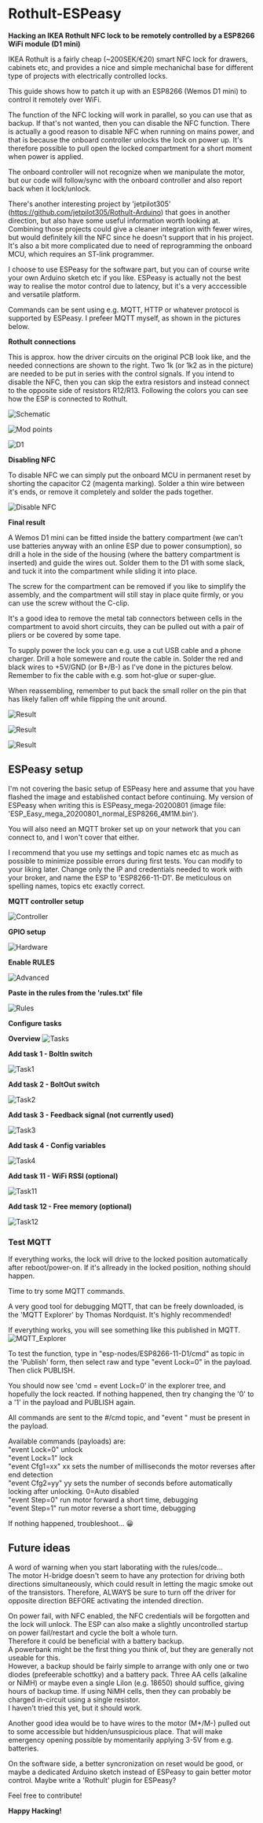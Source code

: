 # Rothult-ESPeasy

**Hacking an IKEA Rothult NFC lock to be remotely controlled by a ESP8266 WiFi module (D1 mini)**

IKEA Rothult is a fairly cheap (~200SEK/€20) smart NFC lock for drawers, cabinets etc, and provides a nice and simple mechanichal base for different type of projects with electrically controlled locks.

This guide shows how to patch it up with an ESP8266 (Wemos D1 mini) to control it remotely over WiFi.

The function of the NFC locking will work in parallel, so you can use that as backup. 
If that's not wanted, then you can disable the NFC function. 
There is actually a good reason to disable NFC when running on mains power, and that is because the onboard controller unlocks the lock on power up. It's therefore possible to pull open the locked compartment for a short moment when power is applied.  

The onboard controller will not recognize when we manipulate the motor, but our code will follow/sync with the onboard controller and also report back when it lock/unlock.

There's another interesting project by 'jetpilot305' (https://github.com/jetpilot305/Rothult-Arduino) that goes in another direction, but also have some useful information worth looking at.
Combining those projects could give a cleaner integration with fewer wires, but would definitely kill the NFC since he doesn't support that in his project.
It's also a bit more complicated due to need of reprogramming the onboard MCU, which requires an ST-link programmer.

I choose to use ESPeasy for the software part, but you can of course write your own Arduino sketch etc if you like. ESPeasy is actually not the best way to realise the motor control due to latency, but it's a very acccessible and versatile platform.

Commands can be sent using e.g. MQTT, HTTP or whatever protocol is supported by ESPeasy. I prefeer MQTT myself, as shown in the pictures below.


**Rothult connections**

This is approx. how the driver circuits on the original PCB look like, and the needed connections are shown to the right. Two 1k (or 1k2 as in the picture) are needed to be put in series with the control signals. If you intend to disable the NFC, then you can skip the extra resistors and instead connect to the opposite side of resistors R12/R13.
Following the colors you can see how the ESP is connected to Rothult.

![Schematic](images/Rothult_mod_schematic.jpg)

![Mod points](images/Rothult_mod_points.jpg)

![D1](images/D1_pinout.jpg)

**Disabling NFC**

To disable NFC we can simply put the onboard MCU in permanent reset by shorting the capacitor C2 (magenta marking). 
Solder a thin wire between it's ends, or remove it completely and solder the pads together.

![Disable NFC](images/Disable_NFC.jpg)

**Final result**

A Wemos D1 mini can be fitted inside the battery compartment (we can't use batteries anyway with an online ESP due to power consumption), 
so drill a hole in the side of the housing (where the battery compartment is inserted) and guide the wires out. Solder them to the D1 with 
some slack, and tuck it into the compartment while sliding it into place.

The screw for the compartment can be removed if you like to simplify the assembly, and the compartment will still stay in place quite firmly, or you can use the screw without the C-clip.

It's a good idea to remove the metal tab connectors between cells in the compartment to avoid short circuits, they can be pulled out with a pair of pliers or be covered by some tape.

To supply power the lock you can e.g. use a cut USB cable and a phone charger. Drill a hole somewere and route the cable in. 
Solder the red and black wires to +5V/GND (or B+/B-) as I've done in the pictures below.  
Remember to fix the cable with e.g. som hot-glue or super-glue.

When reassembling, remember to put back the small roller on the pin that has likely fallen off while flipping the unit around.

![Result](images/Result_1.jpg)

![Result](images/Result_2.jpg)

![Result](images/Result_3.jpg)

## ESPeasy setup

I'm not covering the basic setup of ESPeasy here and assume that you have flashed the image and established contact before continuing.
My version of ESPeasy when writing this is ESPeasy_mega-20200801 (image file: 'ESP_Easy_mega_20200801_normal_ESP8266_4M1M.bin').

You will also need an MQTT broker set up on your network that you can connect to, and I won't cover that either.

I recommend that you use my settings and topic names etc as much as possible to minimize possible errors during first tests. You can modify to your liking later.
Change only the IP and credentials needed to work with your broker, and name the ESP to 'ESP8266-11-D1'. Be meticulous on spelling names, topics etc exactly correct.

**MQTT controller setup**

![Controller](images/ESPeasy_Controller.jpg)

**GPIO setup**

![Hardware](images/ESPeasy_HW_config.jpg)

**Enable RULES**

![Advanced](images/ESPeasy_Tools_Advanced.jpg)

**Paste in the rules from the 'rules.txt' file**

![Rules](images/ESPeasy_Rules.jpg)

**Configure tasks**

**Overview**
![Tasks](images/ESPeasy_Devices.jpg)

**Add task 1 - BoltIn switch**

![Task1](images/ESPeasy_Devices1.jpg)

**Add task 2 - BoltOut switch**

![Task2](images/ESPeasy_Devices2.jpg)

**Add task 3 - Feedback signal (not currently used)**

![Task3](images/ESPeasy_Devices3.jpg)

**Add task 4 - Config variables**

![Task4](images/ESPeasy_Devices4.jpg)

**Add task 11 - WiFi RSSI (optional)**

![Task11](images/ESPeasy_Devices11.jpg)

**Add task 12 - Free memory (optional)**

![Task12](images/ESPeasy_Devices12.jpg)

### Test MQTT

If everything works, the lock will drive to the locked position automatically after reboot/power-on. If it's allready in the locked position, nothing should happen.

Time to try some MQTT commands.

A very good tool for debugging MQTT, that can be freely downloaded, is the 'MQTT Explorer' by Thomas Nordquist. 
It's highly recommended!

If everything works, you will see something like this published in MQTT.
![MQTT_Explorer](images/MQTT_Explorer.jpg)

To test the function, type in "esp-nodes/ESP8266-11-D1/cmd" as topic in the 'Publish' form, then select raw and type "event Lock=0" in the payload. Then click PUBLISH.

You should now see 'cmd = event Lock=0' in the explorer tree, and hopefully the lock reacted. If nothing happened, then try changing the '0' to a '1' in the payload and PUBLISH again.

All commands are sent to the #/cmd topic, and "event " must be present in the payload.

Available commands (payloads) are:  
"event Lock=0"   unlock  
"event Lock=1"   lock  
"event Cfg1=xx"  xx sets the number of milliseconds the motor reverses after end detection  
"event Cfg2=yy"  yy sets the number of seconds before automatically locking after unlocking. 0=Auto disabled  
"event Step=0"   run motor forward a short time, debugging  
"event Step=1"   run motor reverse a short time, debugging  


If nothing happened, troubleshoot... 😀


## Future ideas

A word of warning when you start laborating with the rules/code...   
The motor H-bridge doesn't seem to have any protection for driving both directions simultaneously, which could result in letting the magic smoke out of the transistors.
Therefore, ALWAYS be sure to turn off the driver for opposite direction BEFORE activating the intended direction.

On power fail, with NFC enabled, the NFC credentials will be forgotten and the lock will unlock. 
The ESP can also make a slightly uncontrolled startup on power fail/restart and cycle the bolt a whole turn.  
Therefore it could be beneficial with a battery backup.  
A powerbank might be the first thing you think of, but they are generally not useable for this.  
However, a backup should be fairly simple to arrange with only one or two diodes (prefeerable schottky) and a battery pack. 
Three AA cells (alkaline or NiMH) or maybe even a single LiIon (e.g. 18650) should suffice, giving hours of backup time. 
If using NiMH cells, then they can probably be charged in-circuit using a single resistor.  
I haven't tried this yet, but it should work.

Another good idea would be to have wires to the motor (M+/M-) pulled out to some accessible but hidden/unsuspicious place. 
That will make emergency opening possible by momentarily applying 3-5V from e.g. batteries.

On the software side, a better syncronization on reset would be good, or maybe a dedicated Arduino sketch instead of ESPeasy to gain better motor control. 
Maybe write a 'Rothult' plugin for ESPeasy?


Feel free to contribute!


**Happy Hacking!**

